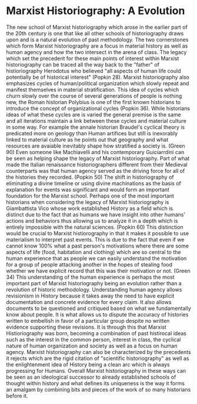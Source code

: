# Marxist Historiography: A Evolution
The new school of Marxist historiography which arose in the earlier part of the 20th century is one that like all other schools of historiography draws upon and is a natural evolution of past methodology. The two cornerstones which form Marxist historiography are a focus in material history as well as human agency and how the two intersect in the arena of class. The legacy which set the precedent for these main points of interest within Marxist historiography can be traced all the way back to the "father" of histioriography Herodotus who believed "all aspects of human life could potentially be of historical interest" (Popkin 28). 
Marxist historiography also emphasizes cycles of human/political organization which slowly repeat and manifest themselves in material stratification. This idea of cycles which churn slowly over the course of several generations of people is nothing new, the Roman historian Polybius is one of the first known historians to introduce the concept of organizational cycles (Popkin 36). While historians ideas of what these cycles are is varied the general premise is the same and all iterations maintain a link between these cycles and material culture in some way. For example the annale historian Braudel's cyclical theory is predicated more on geology than Human artifices but still is inexorably linked to material culture as he points out that geography and what resources are avaiable inevitably shape how stratified a society is. (Green 90) Even someone like Machiavelli and his contemporary Guiciarrdini can be seen as helping shape the legacy of Marxist historiography. Part of what made the Italian renaissance historiographers different from their Medieval counterparts was that human agency served as the driving force for all of the histories they recorded. (Popkin 50) The shift in historiography of eliminating a divine timeline or using divine machinations as the basis of explanation for events was significant and would form an important foundation for the Marxist school. Perhaps one of the most important historians when considering the legacy of Marxist historiography is Giambattista Vico whose work established History as a field which is distinct due to the fact that as humans we have insight into other humans' actions and behaviors thus allowing us to analyze it in a depth which is entirely impossible with the natural sciences. (Popkin 60) This distinction would be crucial to Marxist histiorography in that it makes it possible to use materialism to interpret past events. This is due to the fact that even if we cannot know 100% what a past person's motivations where there are some aspects of life (food, habitation and clothing) which are so central to the human experience that as people we can easily understand the motivation for a group of people attacking another in the hopes of stealing food whether we have explicit record that this was their motivation or not. (Green 34) This understanding of the human experience is perhaps the most important part of Marxist historiography being an evolution rather than a revolution of historic methodology. Understanding human agency allows revisionism in History because it takes away the need to have explicit documentation and concrete evidence for every claim. It also allows documents to be questioned and critiqued based on what we fundamentally know about people. It is what allows us to dispute the accuracy of histories written to embellish in favor of a particular group despite no written evidence supporting these revisions. It is through this that Marxist Histioriography was born, becoming a combination of past histirocal ideas such as the interest in the common person, interest in class, the cyclical nature of human organization and society as well as a focus on human agency. Marxist historiography can also be characterized by the precedents it rejects which are the rigid citation of "scientific historiography" as well as the enlightenment idea of History being a clean arc which is always progressing for Humans. Overall Marxist historiography in these ways can be seen as an ideological successor to already established schools of thought within history and what defines its uniqueness is the way it forms an amalgam by combining bits and pieces of the work of so many historians before it. 
